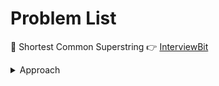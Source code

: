 # Problem List

🚀 Shortest Common Superstring 👉 [InterviewBit](https://www.interviewbit.com/problems/shortest-common-superstring/)<details><summary>Approach</summary>
1. **Sub-problem:** If we have a set of $n$ strings and we have the length of the shortest common superstring consisting of $n-1$ substrings, then the final value can be found by placing the last element after each elements from the $n-1$ strings and taking minimum from them.
2. **DP state:** $dp[i][mask]$ represents the length of SCS taking the elements represented by $mask$ with the ending element being the $i^{th}$ string
3. For each set bit $j$ in $mask$: $dp[i][mask]=min\{dp[j][mask\oplus(1<<i)]+ len(string_{i}) - overlapping\_length(string_{i},string_{j})\}$
</details>